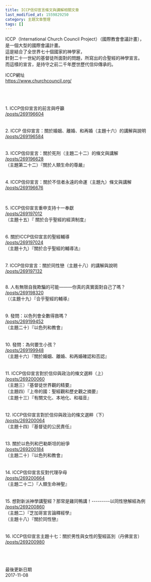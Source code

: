 ```yaml
---
title: ICCP信仰宣言條文與講解相關文章
last_modified_at: 1559829250
category: 主題文章整理
tags: []
---
```


<p>ICCP（International Church Council Project）（國際教會會議計畫），<br/>
是一個大型的國際會議計畫。<br/>
這是結合了全世界七十個國家的神學家，<br/>
針對二十一世紀的基督徒所面對的問題，所寫出的合聖經的神學宣言。<br/>
而這樣的宣言，是持守之前二千年歷世歷代信仰傳承的。</p>
<p><!--more-->ICCP網址<br/>
<a href="https://www.churchcouncil.org/">https://www.churchcouncil.org/</a><br/>
<br/>
<br/>
<br/>
<br/>
1. ICCP信仰宣言的前言與呼籲<br/>
<a href="/posts/269196604">/posts/269196604</a><br/>
<br/>
<br/>
2. ICCP 信仰宣言：關於婚姻、離婚、和再婚（主題十六）的講解與說明<br/>
<a href="/posts/269196584">/posts/269196584</a><br/>
<br/>
<br/>
3. ICCP信仰宣言：關於死刑（主題二十二）的條文與講解<br/>
<a href="/posts/269196628">/posts/269196628</a><br/>
（主題第二十二）『關於人類生命的尊嚴』<br/>
<br/>
<br/>
4. ICCP信仰宣言：關於不信者永遠的命運（主題九）條文與講解<br/>
<a href="/posts/269196676">/posts/269196676</a></p>
<p> </p>
<p>5. ICCP信仰宣言重申支持十一奉獻<br/>
<a href="/posts/269197012">/posts/269197012</a><br/>
（主題十五）『 關於合乎聖經的經濟制度』<br/>
<br/>
<br/>
6. 關於ICCP信仰宣言的聖經輔導<br/>
<a href="/posts/269197024">/posts/269197024</a><br/>
（主題十九）『關於合乎聖經的輔導法』<br/>
<br/>
<br/>
7. ICCP信仰宣言：關於同性戀（主題十八）的講解與說明<br/>
<a href="/posts/269197132">/posts/269197132</a><br/>
 </p>
<p>8. 人有無限自我欺騙的可能———你真的真實面對自己了嗎？<br/>
<a href="/posts/269198320">/posts/269198320</a><br/>
（（主題十九）『合乎聖經的輔導』<br/>
<br/>
<br/>
9. 發問：以色列會全數得救嗎？<br/>
<a href="/posts/269199452">/posts/269199452</a><br/>
（主題二十）『以色列和教會』<br/>
<br/>
<br/>
10. 發問：為何要生小孩？<br/>
<a href="/posts/269199948">/posts/269199948</a><br/>
（主題十六）『關於婚姻、離婚、和再婚確認和否認』<br/>
<br/>
<br/>
11. ICCP信仰宣言對於信仰與政治的條文選粹（上）<br/>
<a href="/posts/269200060">/posts/269200060</a><br/>
（主題三）『基督徒世界觀的精要』<br/>
（主題四）『上帝的國：聖經觀和歷史觀之摘要』<br/>
（主題十三）『有關文化、本地化、和福音』<br/>
<br/>
<br/>
12. ICCP信仰宣言對於信仰與政治的條文選粹（下）<br/>
<a href="/posts/269200064">/posts/269200064</a><br/>
（主題十四）『基督徒的公民責任』<br/>
<br/>
<br/>
13. 關於以色列和巴勒斯坦的紛爭<br/>
<a href="/posts/269200184">/posts/269200184</a><br/>
（主題二十）『以色列和教會』<br/>
<br/>
<br/>
14. ICCP信仰宣言反對代理孕母<br/>
<a href="/posts/269200664">/posts/269200664</a><br/>
（主題二十二）『人類生命神聖』<br/>
<br/>
<br/>
15. 想對新派神學講聖經？那常是雞同鴨講！---------以同性戀解經為例<br/>
<a href="/posts/269200860">/posts/269200860</a><br/>
（主題二）『芝加哥宣言論釋經學』<br/>
（主題十八）『關於同性戀』<br/>
<br/>
<br/>
16. ICCP信仰宣言主題十七：關於男性與女性的聖經區別（丹佛宣言）<br/>
<a href="/posts/269200980">/posts/269200980</a><br/>
<br/>
<br/>
<br/>
<br/>
最後更新日期<br/>
2017-11-08</p>
